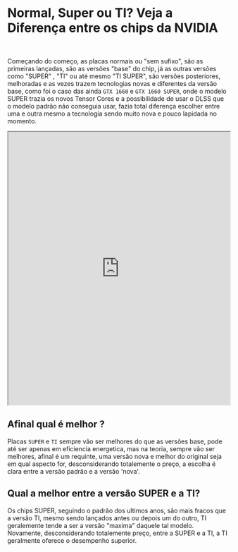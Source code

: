 # Normal, Super ou TI? Veja a Diferença entre os chips da NVIDIA

<br/>

Começando do começo, as placas normais ou "sem sufixo", são as primeiras lançadas, são as versões "base" do chip, já as outras versões como "SUPER" , "TI" ou até mesmo "TI SUPER", são versões posteriores, melhoradas e as vezes trazem tecnologias novas e diferentes da versão base, como foi o caso das ainda `GTX 1660` e `GTX 1660 SUPER`, onde o modelo SUPER trazia os novos Tensor Cores e a possibilidade de usar o DLSS que o modelo padrão não conseguia usar, fazia total diferença escolher entre uma e outra mesmo a tecnologia sendo muito nova e pouco lapidada no momento.

<iframe src="https://versus.com/share/summary/br/nvidia-geforce-gtx-1070-vs-nvidia-geforce-gtx-1070-ti" height="620" width="100%"></iframe>

## Afinal qual é melhor ?

Placas `SUPER` e `TI` sempre vão ser melhores do que as versões base, pode até ser apenas em eficiencia energetica, mas na teoria, sempre vão ser melhores, afinal é um requinte, uma versão nova e melhor do original seja em qual aspecto for, desconsiderando totalemente o preço, a escolha é clara entre a versão padrão e a versão 'nova'.

## Qual a melhor entre a versão SUPER e a TI?

Os chips SUPER, seguindo o padrão dos ultimos anos, são mais fracos que a versão TI, mesmo sendo lançados antes ou depois um do outro, TI geralemente tende a ser a versão "maxima" daquele tal modelo. Novamente, desconsiderando totalemente preço, entre a SUPER e a TI, a TI geralmente oferece o desempenho superior.